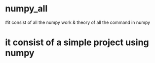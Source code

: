 # numpy_all
#it consist of all the numpy work &amp; theory of all the command in numpy
# it consist of a simple project using numpy

